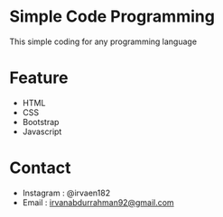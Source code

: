 # Simple Code Programming
This simple coding for any programming language

# Feature
- HTML
- CSS
- Bootstrap
- Javascript

# Contact
- Instagram : @irvaen182
- Email     : irvanabdurrahman92@gmail.com
